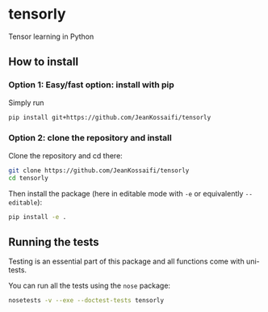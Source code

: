 # tensorly

Tensor learning in Python


## How to install
 
### Option 1: Easy/fast option: install with pip

Simply run
```bash
pip install git+https://github.com/JeanKossaifi/tensorly
```

### Option 2: clone the repository and install

Clone the repository and cd there:
```bash
git clone https://github.com/JeanKossaifi/tensorly
cd tensorly
```

Then install the package (here in editable mode with `-e` or equivalently `--editable`):
```bash
pip install -e .
```

## Running the tests
Testing is an essential part of this package and all functions come with uni-tests.

You can run all the tests using the `nose` package:

```bash
nosetests -v --exe --doctest-tests tensorly
```
